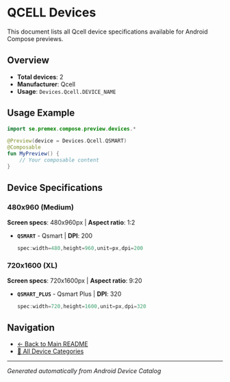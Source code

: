 # QCELL Devices

This document lists all Qcell device specifications available for Android Compose previews.

## Overview

- **Total devices**: 2
- **Manufacturer**: Qcell
- **Usage**: `Devices.Qcell.DEVICE_NAME`

## Usage Example

```kotlin
import se.premex.compose.preview.devices.*

@Preview(device = Devices.Qcell.QSMART)
@Composable
fun MyPreview() {
    // Your composable content
}
```

## Device Specifications

### 480x960 (Medium)

**Screen specs**: 480x960px | **Aspect ratio**: 1:2

- **`QSMART`** - Qsmart | **DPI**: 200
  ```kotlin
  spec:width=480,height=960,unit=px,dpi=200
  ```

### 720x1600 (XL)

**Screen specs**: 720x1600px | **Aspect ratio**: 9:20

- **`QSMART_PLUS`** - Qsmart Plus | **DPI**: 320
  ```kotlin
  spec:width=720,height=1600,unit=px,dpi=320
  ```

## Navigation

- [← Back to Main README](../../README.md)
- [📱 All Device Categories](../README.md)

---
*Generated automatically from Android Device Catalog*
